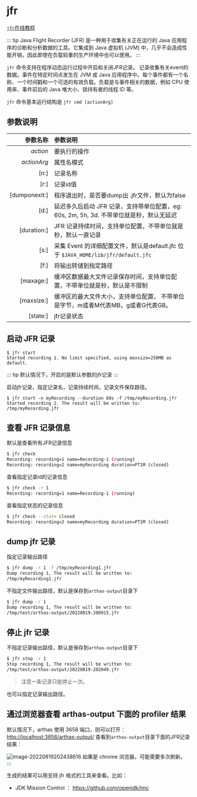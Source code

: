 # jfr

[`jfr`在线教程](https://arthas.aliyun.com/doc/arthas-tutorials.html?language=cn&id=command-jfr)

::: tip
Java Flight Recorder (JFR) 是一种用于收集有关正在运行的 Java 应用程序的诊断和分析数据的工具。它集成到 Java 虚拟机 (JVM) 中，几乎不会造成性能开销，因此即使在负载较重的生产环境中也可以使用。
:::

`jfr` 命令支持在程序动态运行过程中开启和关闭JFR记录。 记录收集有关event的数据。事件在特定时间点发生在 JVM 或 Java 应用程序中。每个事件都有一个名称、一个时间戳和一个可选的有效负载。负载是与事件相关的数据，例如 CPU 使用率、事件前后的 Java 堆大小、锁持有者的线程 ID 等。

`jfr` 命令基本运行结构是 `jfr cmd [actionArg]`

## 参数说明

|      参数名称 | 参数说明                                                     |
| ------------: | :----------------------------------------------------------- |
|      _action_ | 要执行的操作                                                 |
|   _actionArg_ | 属性名模式                                                   |
|          [n:] | 记录名称                                                     |
|          [r:] | 记录id值                                                     |
| [dumponexit:] | 程序退出时，是否要dump出 .jfr文件，默认为false               |
|          [d:] | 延迟多久后启动 JFR 记录，支持带单位配置，eg: 60s, 2m, 5h, 3d. 不带单位就是秒，默认无延迟 |
|   [duration:] | JFR 记录持续时间，支持单位配置，不带单位就是秒，默认一直记录 |
|          [s:] | 采集 Event 的详细配置文件，默认是default.jfc 位于 `$JAVA_HOME/lib/jfr/default.jfc` |
|          [f:] | 将输出转储到指定路径                                         |
|     [maxage:] | 缓冲区数据最大文件记录保存时间，支持单位配置，不带单位就是秒，默认是不限制 |
|    [maxsize:] | 缓冲区的最大文件大小，支持单位配置， 不带单位是字节，m或者M代表MB，g或者G代表GB。 |
|      [state:] | jfr记录状态                                                  |

## 启动 JFR 记录

```
$ jfr start
Started recording 1. No limit specified, using maxsize=250MB as default.
```

::: tip
默认情况下，开启的是默认参数的jfr记录
:::

启动jfr记录，指定记录名，记录持续时间，记录文件保存路径。

```
$ jfr start -n myRecording --duration 60s -f /tmp/myRecording.jfr
Started recording 2. The result will be written to:
/tmp/myRecording.jfr
```

## 查看 JFR 记录信息

默认是查看所有JFR记录信息

```bash
$ jfr check
Recording: recording=1 name=Recording-1 (running)
Recording: recording=2 name=myRecording duration=PT1M (closed)
```

查看指定记录id的记录信息

```bash
$ jfr check -r 1
Recording: recording=1 name=Recording-1 (running)
```

查看指定状态的记录信息

```bash
$ jfr check --state closed
Recording: recording=2 name=myRecording duration=PT1M (closed)
```

## dump jfr 记录

指定记录输出路径

```bash
$ jfr dump -r 1 -f /tmp/myRecording1.jfr
Dump recording 1, The result will be written to:
/tmp/myRecording1.jfr
```

不指定文件输出路径，默认是保存到`arthas-output`目录下

```bash
$ jfr dump -r 1
Dump recording 1, The result will be written to:
/tmp/test/arthas-output/20220819-200915.jfr
```

## 停止 jfr 记录

不指定记录输出路径，默认是保存到`arthas-output`目录下

```bash
$ jfr stop -r 1
Stop recording 1, The result will be written to:
/tmp/test/arthas-output/20220819-202049.jfr
```

> 注意一条记录只能停止一次。

也可以指定记录输出路径。

## 通过浏览器查看 arthas-output 下面的 profiler 结果

默认情况下，arthas 使用 3658 端口，则可以打开： [http://localhost:3658/arthas-output/](http://localhost:3658/arthas-output/) 查看到`arthas-output`目录下面的JFR记录结果：

![image-20220819202438616](C:\Users\xldream\AppData\Roaming\Typora\typora-user-images\image-20220819202438616.png)
如果是 chrome 浏览器，可能需要多次刷新。
:::

生成的结果可以用支持 jfr 格式的工具来查看。比如：

- JDK Mission Control ： https://github.com/openjdk/jmc
